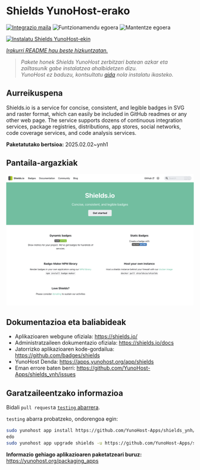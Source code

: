 <!--
Ohart ongi: README hau automatikoki sortu da <https://github.com/YunoHost/apps/tree/master/tools/readme_generator>ri esker
EZ editatu eskuz.
-->

# Shields YunoHost-erako

[![Integrazio maila](https://apps.yunohost.org/badge/integration/shields)](https://ci-apps.yunohost.org/ci/apps/shields/)
![Funtzionamendu egoera](https://apps.yunohost.org/badge/state/shields)
![Mantentze egoera](https://apps.yunohost.org/badge/maintained/shields)

[![Instalatu Shields YunoHost-ekin](https://install-app.yunohost.org/install-with-yunohost.svg)](https://install-app.yunohost.org/?app=shields)

*[Irakurri README hau beste hizkuntzatan.](./ALL_README.md)*

> *Pakete honek Shields YunoHost zerbitzari batean azkar eta zailtasunik gabe instalatzea ahalbidetzen dizu.*  
> *YunoHost ez baduzu, kontsultatu [gida](https://yunohost.org/install) nola instalatu ikasteko.*

## Aurreikuspena

Shields.io is a service for concise, consistent, and legible badges in SVG and raster format, which can easily be included in GitHub readmes or any other web page. The service supports dozens of continuous integration services, package registries, distributions, app stores, social networks, code coverage services, and code analysis services.

**Paketatutako bertsioa:** 2025.02.02~ynh1

## Pantaila-argazkiak

![Shields(r)en pantaila-argazkia](./doc/screenshots/screenshot.png)

## Dokumentazioa eta baliabideak

- Aplikazioaren webgune ofiziala: <https://shields.io/>
- Administratzaileen dokumentazio ofiziala: <https://shields.io/docs>
- Jatorrizko aplikazioaren kode-gordailua: <https://github.com/badges/shields>
- YunoHost Denda: <https://apps.yunohost.org/app/shields>
- Eman errore baten berri: <https://github.com/YunoHost-Apps/shields_ynh/issues>

## Garatzaileentzako informazioa

Bidali `pull request`a [`testing` abarrera](https://github.com/YunoHost-Apps/shields_ynh/tree/testing).

`testing` abarra probatzeko, ondorengoa egin:

```bash
sudo yunohost app install https://github.com/YunoHost-Apps/shields_ynh/tree/testing --debug
edo
sudo yunohost app upgrade shields -u https://github.com/YunoHost-Apps/shields_ynh/tree/testing --debug
```

**Informazio gehiago aplikazioaren paketatzeari buruz:** <https://yunohost.org/packaging_apps>
